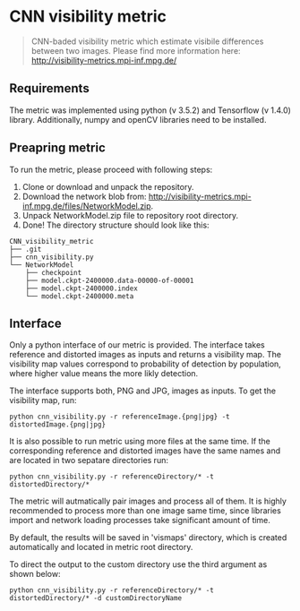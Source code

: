 # CNN visibility metric
> CNN-baded visibility metric which estimate visibile differences between two images.
> Please find more information here: http://visibility-metrics.mpi-inf.mpg.de/

## Requirements

The metric was implemented using python (v 3.5.2) and Tensorflow (v 1.4.0) library.
Additionally, numpy and openCV libraries need to be installed.

## Preapring metric

To run the metric, please proceed with following steps:
1. Clone or download and unpack the repository.
2. Download the network blob from: http://visibility-metrics.mpi-inf.mpg.de/files/NetworkModel.zip.
3. Unpack NetworkModel.zip file to repository root directory.
4. Done! The directory structure should look like this:

```
CNN_visibility_metric
├── .git
├── cnn_visibility.py
└── NetworkModel
    ├── checkpoint
    ├── model.ckpt-2400000.data-00000-of-00001
    ├── model.ckpt-2400000.index
    └── model.ckpt-2400000.meta
```

## Interface

Only a python interface of our metric is provided. The interface takes reference and distorted images as inputs and returns a
visibility map. The visibility map values correspond to probability of detection by population, where higher value means the more likly detection.

The interface supports both, PNG and JPG, images as inputs. To get the visibility map, run:

```
python cnn_visibility.py -r referenceImage.{png|jpg} -t distortedImage.{png|jpg}
```

It is also possible to run metric using more files at the same time. If the corresponding reference and distorted images have the same names and are located in two sepatare directories run:

```
python cnn_visibility.py -r referenceDirectory/* -t distortedDirectory/*
```

The metric will autmatically pair images and process all of them. It is highly recommended to process more than one image same time, since libraries import and network loading processes take significant amount of time.

By default, the results will be saved in 'vismaps' directory, which is created automatically and located in metric root directory.

To direct the output to the custom directory use the third argument as shown below:

```
python cnn_visibility.py -r referenceDirectory/* -t distortedDirectory/* -d customDirectoryName
```
